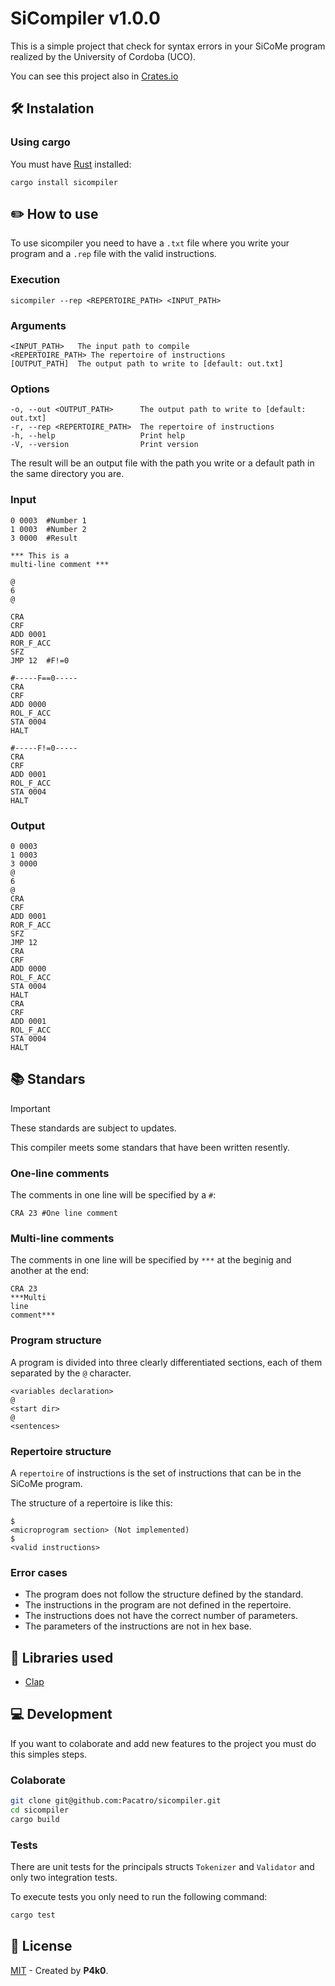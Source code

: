 # SiCompiler v1.0.0

This is a simple project that check for syntax errors in your SiCoMe program realized by the University of Cordoba (UCO).

You can see this project also in [Crates.io](https://crates.io/crates/sicompiler)

## 🛠️ Instalation

### Using cargo

You must have [Rust](https://www.rust-lang.org/es/tools/install) installed:

```terminal
cargo install sicompiler
```

## ✏️ How to use

To use sicompiler you need to have a `.txt` file where you write your program and a `.rep` file with the valid instructions.

### Execution

```terminal
sicompiler --rep <REPERTOIRE_PATH> <INPUT_PATH>
```

### Arguments

```terminal
<INPUT_PATH>   The input path to compile
<REPERTOIRE_PATH> The repertoire of instructions
[OUTPUT_PATH]  The output path to write to [default: out.txt]
```

### Options

```terminal
-o, --out <OUTPUT_PATH>      The output path to write to [default: out.txt]
-r, --rep <REPERTOIRE_PATH>  The repertoire of instructions
-h, --help                   Print help
-V, --version                Print version
```

The result will be an output file with the path you write or a default path in the same directory you are.

### Input

```termial
0 0003  #Number 1
1 0003  #Number 2
3 0000  #Result

*** This is a 
multi-line comment ***

@
6
@

CRA
CRF
ADD 0001
ROR_F_ACC
SFZ
JMP 12  #F!=0

#-----F==0-----
CRA
CRF
ADD 0000
ROL_F_ACC
STA 0004
HALT

#-----F!=0-----
CRA
CRF
ADD 0001
ROL_F_ACC
STA 0004
HALT
```

### Output

```terminal
0 0003
1 0003
3 0000
@
6
@
CRA 
CRF 
ADD 0001
ROR_F_ACC 
SFZ 
JMP 12
CRA 
CRF 
ADD 0000
ROL_F_ACC 
STA 0004
HALT 
CRA 
CRF 
ADD 0001
ROL_F_ACC 
STA 0004
HALT 
```

## 📚 Standars

> [!IMPORTANT]
> These standards are subject to updates.

This compiler meets some standars that have been written resently.

### One-line comments

The comments in one line will be specified by a `#`:

```terminal
CRA 23 #One line comment
```

### Multi-line comments

The comments in one line will be specified by `***` at the beginig and another at the end:

```terminal
CRA 23 
***Multi 
line 
comment***
```

### Program structure

A program is divided into three clearly differentiated sections, each of them separated by the `@` character.

```terminal
<variables declaration>
@
<start dir>
@
<sentences>
```

### Repertoire structure

A `repertoire` of instructions is the set of instructions that can be in the SiCoMe program.

The structure of a repertoire is like this:

```terminal
$
<microprogram section> (Not implemented)
$
<valid instructions>
```

### Error cases

- The program does not follow the structure defined by the standard.
- The instructions in the program are not defined in the repertoire.
- The instructions does not have the correct number of parameters.
- The parameters of the instructions are not in hex base.

## 📑 Libraries used

- [Clap](https://crates.io/crates/clap)

## 💻 Development

If you want to colaborate and add new features to the project you must do this simples steps.

### Colaborate

```bash
git clone git@github.com:Pacatro/sicompiler.git
cd sicompiler
cargo build
```

### Tests

There are unit tests for the principals structs `Tokenizer` and `Validator` and only two integration tests.

To execute tests you only need to run the following command:

```bash
cargo test
```

## 🔑 License

[MIT](https://opensource.org/license/mit/) - Created by **P4k0**.
